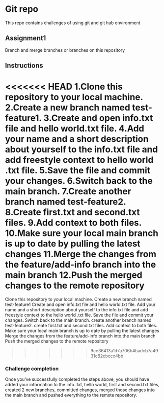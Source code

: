 # Git repo 
This repo contains challenges of using git and git hub environment

## Assignment1
Branch and merge branches or branches on this repository 

## Instructions
<<<<<<< HEAD
1.Clone this repository to your local machine.
2.Create a new branch named test-feature1.
3.Create and open  info.txt file and hello world.txt file.
4.Add your name and a short description about yourself to the info.txt file and add freestyle context to hello world .txt file.
5.Save the file and commit your changes.
6.Switch back to the main branch.
7.Create another branch named test-feature2.
8.Create first.txt and second.txt files.
9.Add context to both files.
10.Make sure your local main branch is up to date by pulling the latest changes
11.Merge the changes from the feature/add-info branch into the main branch
12.Push the merged changes to the remote repository
=======
Clone this repository to your local machine.
Create a new branch named test-feature1
Create and open  info.txt file and hello world.txt file.
Add your name and a short description about yourself to the info.txt file and add freestyle context to the hello world .txt file.
Save the file and commit your changes.
Switch back to the main branch.
create another branch named test-feature2.
create first.txt and second.txt files.
Add context to both files.
Make sure your local main branch is up to date by pulling the latest changes
Merge the changes from the feature/add-info branch into the main branch
Push the merged changes to the remote repository
>>>>>>> 9ce36413a1d7a706b4badcb7a4931c82cbccc4bb

### Challenge completion
Once you've successfully completed the steps above, you should have added your information to the info. txt, hello world, first and second.txt files, created 2 new branches, committed changes, merged those changes into the main branch and pushed everything to the remote repository.
